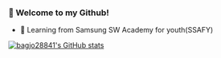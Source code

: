 ### :whale: Welcome to my Github!

- 🌱 Learning from Samsung SW Academy for youth(SSAFY)

[![bagjo28841's GitHub stats](https://github-readme-stats.vercel.app/api?username=bagjo28841&count_private=true&theme=bear)](https://github.com/anuraghazra/github-readme-stats)
